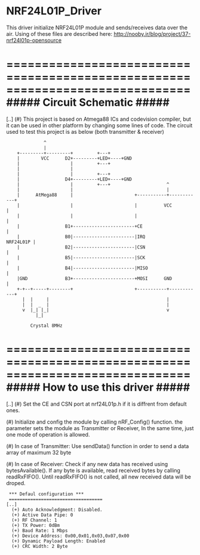 # NRF24L01P_Driver
This driver initialize NRF24L01P module and sends/receives data over the air.
Using of these files are described here: http://nooby.ir/blog/project/37-nrf24l01p-opensource

  ==============================================================================      
                        ##### Circuit Schematic #####
  ==============================================================================
  [..]
   (#) This project is based on Atmega88 ICs and codevision compiler, but it 
	   can be used in other platform by changing some lines of code.
	   The circuit used to test this project is as below (both transmitter &
	   receiver)
	   
	              ^
				  |
		+---------+---------+         +---+
		|        VCC      D2+---------+LED+----+GND
		|                   |         +---+
		|                   |
		|                   |         +---+
		|                 D4+---------+LED+----+GND
		|                   |         +---+                     ^
		|                   |                                   |
		|      AtMega88     |                       +-----------+------------+
		|                   |                       |          VCC           |
		|                   |                       |                        |
		|                 B1+-----------------------+CE                      |
		|                 B0|-----------------------|IRQ           NRF24L01P |
		|                 B2|-----------------------|CSN                     |
		|                 B5|-----------------------|SCK                     |
		|                 B4|-----------------------|MISO                    |
		|GND              B3+-----------------------+MOSI      GND           |
		+-+--+-----+--------+                       +-----------+------------+
		  |  |     |                                            |
		  |  |  _  |                                            |
		  v  |_| |_|                                            v
			   |_|

			 Crystal 8MHz


  ==============================================================================      
                        ##### How to use this driver #####
  ============================================================================== 
  [..]
   (#) Set the CE and CSN port at nrf24L01p.h if it is diffrent from default ones.

   (#) Initialize and config the module by calling nRF_Config() function.
	   the parameter sets the module as Transmitter or Receiver, In the same
	   time, just one mode of operation is allowed.

   (#) In case of Transmitter:
	   Use sendData() function in order to send a data array of maximum 32 byte
                    
   (#) In case of Receiver:
	   Check if any new data has received using bytesAvailable().
	   If any byte is available, read received bytes by calling readRxFIFO().
	   Until readRxFIFO() is not called, all new received data will be droped.

     *** Defaul configuration ***    
     =================================== 
    [..]
      (+) Auto Acknowledgment: Disabled.
      (+) Active Data Pipe: 0 
      (+) RF Channel: 1
      (+) TX Power: 0dBm
      (+) Baud Rate: 1 Mbps
	  (+) Device Address: 0x00,0x01,0x03,0x07,0x00
	  (+) Dynamic Payload Length: Enabled
	  (+) CRC Width: 2 Byte
